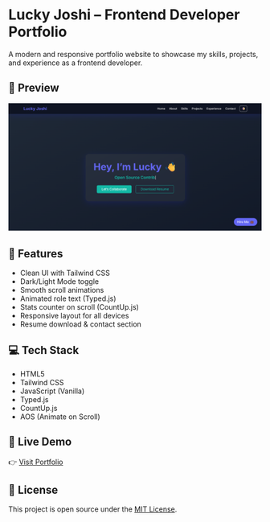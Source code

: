 # Lucky Joshi – Frontend Developer Portfolio

A modern and responsive portfolio website to showcase my skills, projects, and experience as a frontend developer.

## 📸 Preview

![Lucky Portfolio Preview](./preview.png)


## 🚀 Features

- Clean UI with Tailwind CSS
- Dark/Light Mode toggle
- Smooth scroll animations
- Animated role text (Typed.js)
- Stats counter on scroll (CountUp.js)
- Responsive layout for all devices
- Resume download & contact section

## 💻 Tech Stack

- HTML5
- Tailwind CSS
- JavaScript (Vanilla)
- Typed.js
- CountUp.js
- AOS (Animate on Scroll)

## 🔗 Live Demo

👉 [Visit Portfolio](https://luckyjoshiportfoliopage.netlify.app)

## 📄 License

This project is open source under the [MIT License](https://opensource.org/licenses/MIT).
